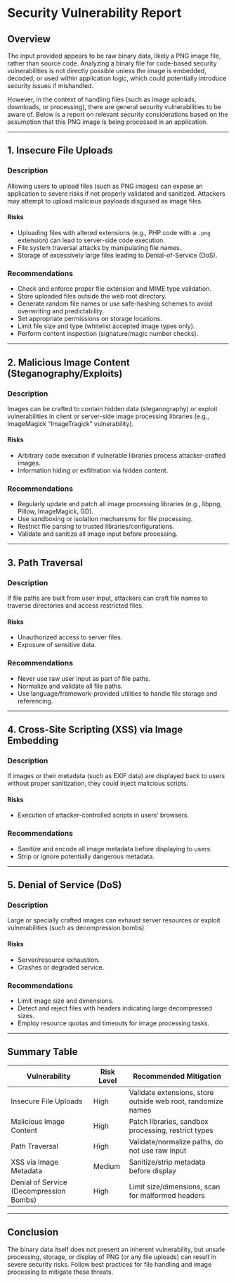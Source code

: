 # Security Vulnerability Report

## Overview

The input provided appears to be raw binary data, likely a PNG image file, rather than source code. Analyzing a binary file for code-based security vulnerabilities is not directly possible unless the image is embedded, decoded, or used within application logic, which could potentially introduce security issues if mishandled.

However, in the context of handling files (such as image uploads, downloads, or processing), there are general security vulnerabilities to be aware of. Below is a report on relevant security considerations based on the assumption that this PNG image is being processed in an application.

---

## 1. Insecure File Uploads

### Description

Allowing users to upload files (such as PNG images) can expose an application to severe risks if not properly validated and sanitized. Attackers may attempt to upload malicious payloads disguised as image files.

#### **Risks**
- Uploading files with altered extensions (e.g., PHP code with a `.png` extension) can lead to server-side code execution.
- File system traversal attacks by manipulating file names.
- Storage of excessively large files leading to Denial-of-Service (DoS).

### **Recommendations**
- Check and enforce proper file extension and MIME type validation.
- Store uploaded files outside the web root directory.
- Generate random file names or use safe-hashing schemes to avoid overwriting and predictability.
- Set appropriate permissions on storage locations.
- Limit file size and type (whitelist accepted image types only).
- Perform content inspection (signature/magic number checks).

---

## 2. Malicious Image Content (Steganography/Exploits)

### Description

Images can be crafted to contain hidden data (steganography) or exploit vulnerabilities in client or server-side image processing libraries (e.g., ImageMagick “ImageTragick” vulnerability).

#### **Risks**
- Arbitrary code execution if vulnerable libraries process attacker-crafted images.
- Information hiding or exfiltration via hidden content.

### **Recommendations**
- Regularly update and patch all image processing libraries (e.g., libpng, Pillow, ImageMagick, GD).
- Use sandboxing or isolation mechanisms for file processing.
- Restrict file parsing to trusted libraries/configurations.
- Validate and sanitize all image input before processing.

---

## 3. Path Traversal

### Description

If file paths are built from user input, attackers can craft file names to traverse directories and access restricted files.

#### **Risks**
- Unauthorized access to server files.
- Exposure of sensitive data.

### **Recommendations**
- Never use raw user input as part of file paths.
- Normalize and validate all file paths.
- Use language/framework-provided utilities to handle file storage and referencing.

---

## 4. Cross-Site Scripting (XSS) via Image Embedding

### Description

If images or their metadata (such as EXIF data) are displayed back to users without proper sanitization, they could inject malicious scripts.

#### **Risks**
- Execution of attacker-controlled scripts in users’ browsers.

### **Recommendations**
- Sanitize and encode all image metadata before displaying to users.
- Strip or ignore potentially dangerous metadata.

---

## 5. Denial of Service (DoS)

### Description

Large or specially crafted images can exhaust server resources or exploit vulnerabilities (such as decompression bombs).

#### **Risks**
- Server/resource exhaustion.
- Crashes or degraded service.

### **Recommendations**
- Limit image size and dimensions.
- Detect and reject files with headers indicating large decompressed sizes.
- Employ resource quotas and timeouts for image processing tasks.

---

## Summary Table

| Vulnerability                   | Risk Level | Recommended Mitigation                                      |
|----------------------------------|------------|-------------------------------------------------------------|
| Insecure File Uploads            | High       | Validate extensions, store outside web root, randomize names|
| Malicious Image Content          | High       | Patch libraries, sandbox processing, restrict types         |
| Path Traversal                   | High       | Validate/normalize paths, do not use raw input              |
| XSS via Image Metadata           | Medium     | Sanitize/strip metadata before display                      |
| Denial of Service (Decompression Bombs) | High | Limit size/dimensions, scan for malformed headers           |

---

## Conclusion

The binary data itself does not present an inherent vulnerability, but unsafe processing, storage, or display of PNG (or any file uploads) can result in severe security risks. Follow best practices for file handling and image processing to mitigate these threats.